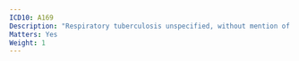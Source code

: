 ```yaml
---
ICD10: A169
Description: "Respiratory tuberculosis unspecified, without mention of bacteriological or histological confirmation"
Matters: Yes
Weight: 1
---
```



